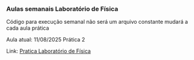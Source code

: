 ### Aulas semanais Laboratório de Física 
Código para execução semanal 
não será um arquivo constante mudará a cada aula prática 

Aula atual: 11/08/2025 Prática 2

Link: [Pratica Laboratório de Física](https://praticafisica20252.streamlit.app/)
